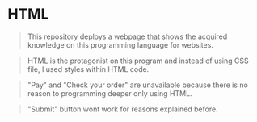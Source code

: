 # HTML
>This repository deploys a webpage that shows the acquired knowledge on this programming language for websites.

>HTML is the protagonist on this program and instead of using CSS file, I used styles within HTML code.  

>"Pay" and "Check your order" are unavailable because there is no reason to programming deeper only using HTML.

>"Submit" button wont work for reasons explained before.
